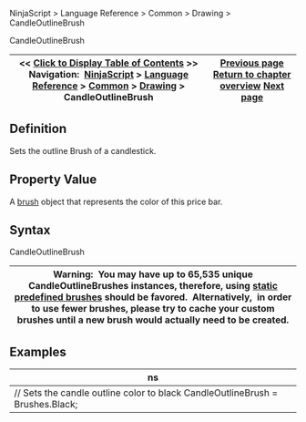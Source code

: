 ﻿
NinjaScript > Language Reference > Common > Drawing > CandleOutlineBrush

CandleOutlineBrush

| << [Click to Display Table of Contents](candleoutlinebrush.md) >> **Navigation:**     [NinjaScript](ninjascript.md) > [Language Reference](language_reference_wip.md) > [Common](common.md) > [Drawing](drawing.md) > CandleOutlineBrush | [Previous page](barbrushes.md) [Return to chapter overview](drawing.md) [Next page](candleoutlinebrushes.md) |
| --- | --- |
## Definition
Sets the outline Brush of a candlestick. 
## 
## Property Value
A [brush](http://msdn.microsoft.com/en-us/library/system.windows.media.brush(v=vs.110).aspx) object that represents the color of this price bar.
 
## Syntax
CandleOutlineBrush
 

| Warning:  You may have up to 65,535 unique CandleOutlineBrushes instances, therefore, using [static predefined brushes](working_with_brushes.md) should be favored.  Alternatively,  in order to use fewer brushes, please try to cache your custom brushes until a new brush would actually need to be created. |
| --- |
## 
## 
## Examples

| ns |
| --- |
| // Sets the candle outline color to black CandleOutlineBrush = Brushes.Black; |
